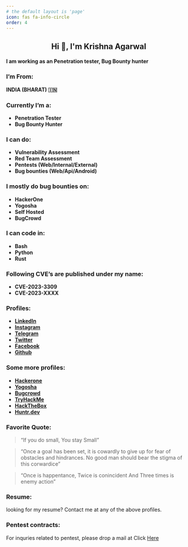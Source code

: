 ```yaml
---
# the default layout is 'page'
icon: fas fa-info-circle
order: 4
---
```


## **<center> Hi 👋, I'm Krishna Agarwal </center>**
#### I am working as an Penetration tester, Bug Bounty hunter


### I’m From:
**INDIA (BHARAT) 🇮🇳**


### Currently I’m a:

- **Penetration Tester**
- **Bug Bounty Hunter**

### I can do:
- **Vulnerability Assessment**
- **Red Team Assessment**
- **Pentests (Web/Internal/External)**
- **Bug bounties (Web/Api/Android)**

### I mostly do bug bounties on:
- **HackerOne**
- **Yogosha**
- **Self Hosted**
- **BugCrowd**

### I can code in:
- **Bash**
- **Python**
- **Rust**

### Following CVE’s are published under my name:
- **CVE-2023-3309**
- **CVE-2023-XXXX**

### Profiles:
- [**LinkedIn**](https://www.linkedin.com/in/kr1shna4garwal)
- [**Instagram**](https://www.instagram.com/krishnaagarwal_in)
- [**Telegram**](https://telegram.me/kr1shna4garwal)
- [**Twitter**](https://twitter.com/Kr1shna4garwal)
- [**Facebook**](https://www.facebook.com/kr1shna4garwal)
- [**Github**](https://github.com/kr1shna4garwal)

### Some more profiles:
- [**Hackerone**](https://hackerone.com/kr1shna4garwal)
- [**Yogosha**](http://app.yogosha.com/r/kr1shna4garwal)
- [**Bugcrowd**](https://bugcrowd.com/kr1shna4garwal)
- [**TryHackMe**](https://tryhackme.com/p/Kr1shna4garwal)
- [**HackTheBox**](https://app.hackthebox.com/profile/685392)
- [**Huntr.dev**](https://huntr.dev/users/kr1shna4garwal)

### Favorite Quote:

> “If you do small, You stay Small”

> “Once a goal has been set, it is cowardly to give up for fear of obstacles and hindrances. No good man should bear the stigma of this corwardice”

> “Once is happentance, Twice is conincident And Three times is enemy action”

### Resume:
looking for my resume? Contact me at any of the above profiles.

### Pentest contracts:
For inquries related to pentest, please drop a mail at Click <a href="mailto:kr1shna4garwal@gmail.com">Here</a>

